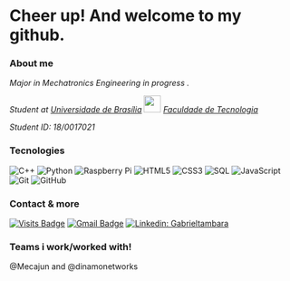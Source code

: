 <h1> Cheer up! And welcome to my github. </h1> 

<h3>About me</h3>

<p><em>Major in Mechatronics Engineering in progress .
<p> Student at <a href="http://www.unb.br">Universidade de Brasília</a> <img src="https://upload.wikimedia.org/wikipedia/commons/thumb/c/c3/Webysther_20160322_-_Logo_UnB_%28sem_texto%29.svg/1280px-Webysther_20160322_-_Logo_UnB_%28sem_texto%29.svg.png" width="30"> <a href=http://ft.unb.br/>Faculdade de Tecnologia</a>  <img src="https://pbs.twimg.com/profile_images/1072505144003174400/5jKEz1Sm_400x400.jpg" width="15"></br>
<p>Student ID: 18/0017021</p>
</em> 

<h3>Tecnologies</h3>

![C++](https://img.shields.io/badge/-C\C++-3f7abd?style=flat&logo=c)
![Python](https://img.shields.io/badge/-Python-3f7abd?style=flat&logo=Python&logoColor=FEFF20)
![Raspberry Pi](https://img.shields.io/badge/-Raspberry%20Pi-3f7abd?style=flat&logo=Raspberry-Pi&logoColor=white)
![HTML5](https://img.shields.io/badge/-HTML5-3f7abd?style=flat&logo=html5&logoColor=red)
![CSS3](https://img.shields.io/badge/-CSS3-1572B6?style=flat&logo=css3)
![SQL](https://img.shields.io/badge/-mySQL-3f7abd?style=flat&logo=mySQL&logoColor=white)
![JavaScript](https://img.shields.io/badge/-JavaScript-3f7abd?style=flat&logo=javascript)
![Git](https://img.shields.io/badge/-Git-3f7abd?style=flate&logo=git)
![GitHub](https://img.shields.io/badge/-GitHub-3f7abd?style=flat&logo=github)

<h3>Contact & more</h3>

[![Visits Badge](https://badges.pufler.dev/visits/puf17640/git-badges?color=white&labelColor=3f7abd)](https://badges.pufler.dev)
[![Gmail Badge](https://img.shields.io/badge/-gtambararab@gmail.com-3f7abd?style=flat&logo=Gmail&logoColor=white&link=mailto:gtambararab@gmail.com)](mailto:gtambararab@gmail.com)
[![Linkedin: Gabrieltambara](https://img.shields.io/badge/-GabrielTambara-3f7abd?style=flat&logo=Linkedin&logoColor=white&link=https://www.linkedin.com/in/gabriel-tambara-rabelo/)](https://www.linkedin.com/in/gabriel-tambara-rabelo/)

<h3>Teams i work/worked with!</h3>
@Mecajun and @dinamonetworks
